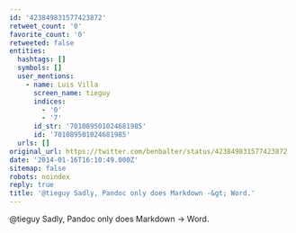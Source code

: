 ```yaml
---
id: '423849831577423872'
retweet_count: '0'
favorite_count: '0'
retweeted: false
entities:
  hashtags: []
  symbols: []
  user_mentions:
    - name: Luis Villa
      screen_name: tieguy
      indices:
        - '0'
        - '7'
      id_str: '701089501024681985'
      id: '701089501024681985'
  urls: []
original_url: https://twitter.com/benbalter/status/423849831577423872
date: '2014-01-16T16:10:49.000Z'
sitemap: false
robots: noindex
reply: true
title: '@tieguy Sadly, Pandoc only does Markdown -&gt; Word.'
---
```


@tieguy Sadly, Pandoc only does Markdown -&gt; Word.